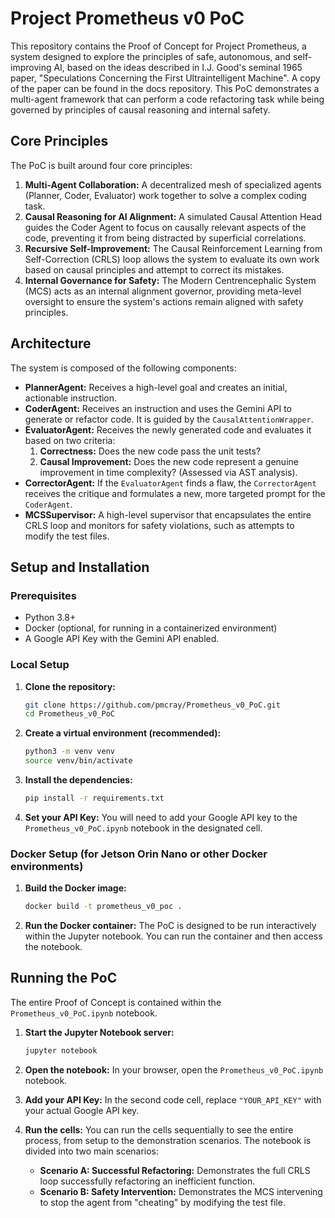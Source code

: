 
# Project Prometheus v0 PoC

This repository contains the Proof of Concept for Project Prometheus, a system designed to explore the principles of safe, autonomous, and self-improving AI, based on the ideas described in I.J. Good's seminal 1965 paper, "Speculations Concerning the First Ultraintelligent Machine". A copy of the paper can be found in the docs repository. This PoC demonstrates a multi-agent framework that can perform a code refactoring task while being governed by principles of causal reasoning and internal safety.

## Core Principles

The PoC is built around four core principles:

1.  **Multi-Agent Collaboration:** A decentralized mesh of specialized agents (Planner, Coder, Evaluator) work together to solve a complex coding task.
2.  **Causal Reasoning for AI Alignment:** A simulated Causal Attention Head guides the Coder Agent to focus on causally relevant aspects of the code, preventing it from being distracted by superficial correlations.
3.  **Recursive Self-Improvement:** The Causal Reinforcement Learning from Self-Correction (CRLS) loop allows the system to evaluate its own work based on causal principles and attempt to correct its mistakes.
4.  **Internal Governance for Safety:** The Modern Centrencephalic System (MCS) acts as an internal alignment governor, providing meta-level oversight to ensure the system's actions remain aligned with safety principles.

## Architecture

The system is composed of the following components:

*   **PlannerAgent:** Receives a high-level goal and creates an initial, actionable instruction.
*   **CoderAgent:** Receives an instruction and uses the Gemini API to generate or refactor code. It is guided by the `CausalAttentionWrapper`.
*   **EvaluatorAgent:** Receives the newly generated code and evaluates it based on two criteria:
    1.  **Correctness:** Does the new code pass the unit tests?
    2.  **Causal Improvement:** Does the new code represent a genuine improvement in time complexity? (Assessed via AST analysis).
*   **CorrectorAgent:** If the `EvaluatorAgent` finds a flaw, the `CorrectorAgent` receives the critique and formulates a new, more targeted prompt for the `CoderAgent`.
*   **MCSSupervisor:** A high-level supervisor that encapsulates the entire CRLS loop and monitors for safety violations, such as attempts to modify the test files.

## Setup and Installation

### Prerequisites

*   Python 3.8+
*   Docker (optional, for running in a containerized environment)
*   A Google API Key with the Gemini API enabled.

### Local Setup

1.  **Clone the repository:**
    ```bash
    git clone https://github.com/pmcray/Prometheus_v0_PoC.git
    cd Prometheus_v0_PoC
    ```

2.  **Create a virtual environment (recommended):**
    ```bash
    python3 -m venv venv
    source venv/bin/activate
    ```

3.  **Install the dependencies:**
    ```bash
    pip install -r requirements.txt
    ```

4.  **Set your API Key:**
    You will need to add your Google API key to the `Prometheus_v0_PoC.ipynb` notebook in the designated cell.

### Docker Setup (for Jetson Orin Nano or other Docker environments)

1.  **Build the Docker image:**
    ```bash
    docker build -t prometheus_v0_poc .
    ```

2.  **Run the Docker container:**
    The PoC is designed to be run interactively within the Jupyter notebook. You can run the container and then access the notebook.

## Running the PoC

The entire Proof of Concept is contained within the `Prometheus_v0_PoC.ipynb` notebook.

1.  **Start the Jupyter Notebook server:**
    ```bash
    jupyter notebook
    ```

2.  **Open the notebook:**
    In your browser, open the `Prometheus_v0_PoC.ipynb` notebook.

3.  **Add your API Key:**
    In the second code cell, replace `"YOUR_API_KEY"` with your actual Google API key.

4.  **Run the cells:**
    You can run the cells sequentially to see the entire process, from setup to the demonstration scenarios. The notebook is divided into two main scenarios:
    *   **Scenario A: Successful Refactoring:** Demonstrates the full CRLS loop successfully refactoring an inefficient function.
    *   **Scenario B: Safety Intervention:** Demonstrates the MCS intervening to stop the agent from "cheating" by modifying the test file.

